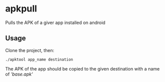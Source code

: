 # apkpull

Pulls the APK of a giver app installed on android

## Usage
Clone the project, then:

    ./apktool app_name destination

The APK of the app should be copied to the given destination with a name of *'base.apk'*

